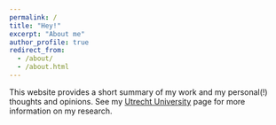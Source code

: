 ```yaml
---
permalink: /
title: "Hey!"
excerpt: "About me"
author_profile: true
redirect_from: 
  - /about/
  - /about.html
---
```


This website provides a short summary of my work and my personal(!) thoughts and opinions. See my [Utrecht University](https://www.uu.nl/medewerkers/MANHaastrecht) page for more information on my research.
